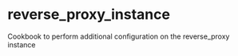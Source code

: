 # reverse_proxy_instance

Cookbook to perform additional configuration on the reverse_proxy instance
